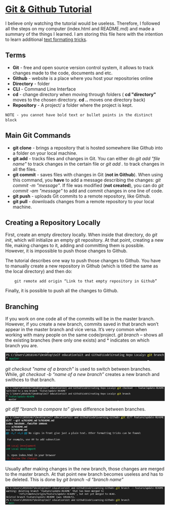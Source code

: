 # [Git & Github Tutorial](https://www.youtube.com/watch?v=RGOj5yH7evk&list=WL&index=10)

I believe only watching the tutorial would be useless. Therefore, I followed all the steps on my computer (index.html and README.md) and made a summary of the things I learned. I am storing this file here with the intention to learn additional [text formating tricks](https://docs.github.com/en/get-started/writing-on-github/getting-started-with-writing-and-formatting-on-github/basic-writing-and-formatting-syntax). 

## Terms

* **Git** - free and open source version control system, it allows to track changes made to the code, documents and etc.
* **Github** - website is a place where you host your repositories online 
* **Directory** - folder 
* **CLI** - Command Line Interface
* **cd** - change directory when moving through folders ( __cd "directory"__ moves to the chosen directory. __cd ..__ moves one directory back)
* **Repository** - A project/ a folder where the project is kept. 

```
NOTE - you cannot have bold text or bullet points in the distinct block
```

## Main Git Commands

* **git clone** - brings a repository that is hosted somewhere like Github into a folder on your local machine. 
* **git add** - tracks files and changes in Git. You can either do *git add "file name"* to track changes in the certain file or *git add .* to track changes in all the files. 
* **git commit** - saves files with changes in Git (**not in Github**). When using this command, you **have** to add a message describing the changes: *git commit -m "message"*. If file was modified (**not created**), you can do *git commit -am "message"* to add and commit changes in one line of code. 
* **git push** - uploads Git commits to a remote repository, like Github. 
* **git pull** - downloads changes from a remote repository to your local machine. 

## Creating a Repository Locally

First, create an empty directory locally. When inside that directory, do *git init*, which will initialize an empty git repository. At that point, creating a new file, making changes to it, adding and committing them is possible. However, it is impossible to push those changes to Github. 

The tutorial describes one way to push those changes to Github. You have to manually create a new repository in Github (which is titled the same as the local directory) and then do:
```
    git remote add origin “Link to that empty repository in Github”
```
Finally, it is possible to push all the changes to Github.

## Branching

If you work on one code all of the commits will be in the master branch. However, if you create a new branch, commits saved in that branch won’t appear in the master branch and vice versa. It’s very common when working with many people on the same code/project. *git branch* – shows all the existing branches (here only one exists) and * indicates on which branch you are. 

![Branch](https://github.com/AdomasRep/Learning-Github/blob/main/Branch.png)

*git checkout "name of a branch"* is used to switch between branches. While, *git checkout -b “name of a new branch”* creates a new branch and swithces to that branch. 

![Checkout](https://github.com/AdomasRep/Learning-Github/blob/main/Checkout%20(create%20a%20new%20branch).png)

*git diff “branch to compare to”* gives difference between branches. 

![Difference](https://github.com/AdomasRep/Learning-Github/blob/main/Difference%20between%20branches.png)

Usually after making changes in the new branch, those changes are merged to the master branch. At that point new branch becomes useless and has to be deleted. This is done by *git branch -d “branch name”*

![Delete](https://github.com/AdomasRep/Learning-Github/blob/main/Delete%20branch.png)



